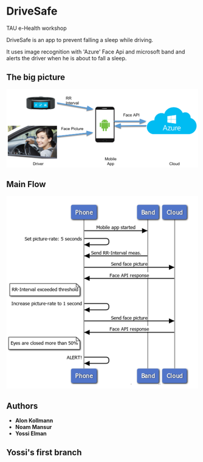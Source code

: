 # DriveSafe
TAU e-Health workshop

DriveSafe is an app to prevent falling a sleep while driving.

It uses image recognition with 'Azure' Face Api and microsoft band and alerts the driver when he is about to fall a sleep.

## The big picture

![alt text](https://github.com/alonkol/DriveSafe/blob/master/readme_images/big_picture.PNG)

## Main Flow

![alt text](https://github.com/alonkol/DriveSafe/blob/master/readme_images/flow.PNG)

## Authors

* **Alon Kollmann**
* **Noam Mansur**
* **Yossi Elman**


## Yossi's first branch
